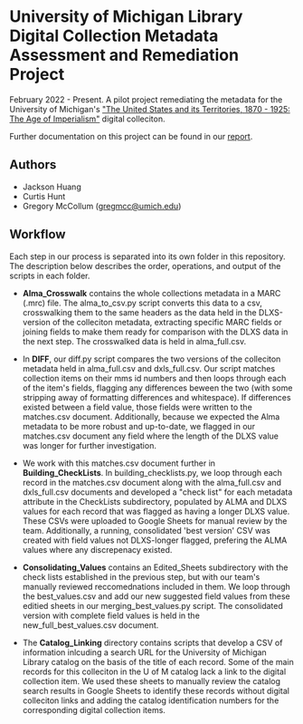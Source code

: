 

# University of Michigan Library Digital Collection Metadata Assessment and Remediation Project

February 2022 - Present. A pilot project remediating the metadata for the University of Michigan's ["The United States and its Territories, 1870 - 1925: The Age of Imperialism"](https://quod.lib.umich.edu/p/philamer/) digital colleciton.

Further documentation on this project can be found in our [report](https://docs.google.com/document/d/15NfpqtLPfcfQ1oiRX9NhGXweel1XqYJVHg5A7OBwCT4/edit#).
## Authors

- Jackson Huang
- Curtis Hunt   
- Gregory McCollum (gregmcc@umich.edu)




## Workflow

Each step in our process is separated into its own folder in this repository. The description below describes the order, operations, and output of the scripts in each folder.

- **Alma_Crosswalk** contains the whole collections metadata in a MARC (.mrc) file. The alma_to_csv.py script converts this data to a csv, crosswalking them to the same headers as the data held in the DLXS-version of the colleciton metadata, extracting specific MARC fields or joining fields to make them ready for comparison with the DLXS data in the next step. The crosswalked data is held in alma_full.csv.

- In **DIFF**, our diff.py script compares the two versions of the colleciton metadata held in alma_full.csv and dxls_full.csv. Our script matches collection items on their mms id numbers and then loops through each of the item's fields, flagging any differences beween the two (with some stripping away of formatting differences and whitespace). If differences existed between a field value, those fields were written to the matches.csv document. Additionally, because we expected the Alma metadata to be more robust and up-to-date, we flagged in our matches.csv document any field where the length of the DLXS value was longer for further investigation.

- We work with this matches.csv document further in **Building_CheckLists**. In building_checklists.py, we loop through each record in the matches.csv document along with the alma_full.csv and dxls_full.csv documents and developed a "check list" for each metadata attribute in the CheckLists subdirectory, populated by ALMA and DLXS values for each record that was flagged as having a longer DLXS value. These CSVs were uploaded to Google Sheets for manual review by the team. Additionally, a running, consolidated 'best version' CSV was created with field values not DLXS-longer flagged, prefering the ALMA values where any discrepenacy existed.

- **Consolidating_Values** contains an Edited_Sheets subdirectory with the check lists established in the previous step, but with our team's manually reviewed reccomednations included in them. We loop through the best_values.csv and add our new suggested field values from these editied sheets in our merging_best_values.py script. The consolidated version with complete field values is held in the new_full_best_values.csv document.

- The **Catalog_Linking** directory contains scripts that develop a CSV of information inlcuding a search URL for the University of Michigan Library catalog on the basis of the title of each record. Some of the main records for this colleciton in the U of M catalog lack a link to the digital collection item. We used these sheets to manually review the catalog search results in Google Sheets to identify these records without digital colleciton links and adding the catalog identification numbers for the corresponding digital collection items.


